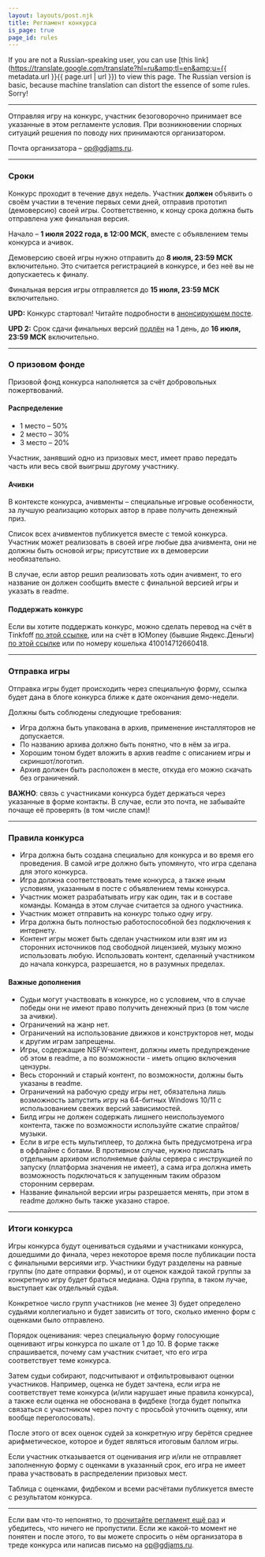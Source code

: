 ```yaml
---
layout: layouts/post.njk
title: Регламент конкурса
is_page: true
page_id: rules
---
```


If you are not a Russian-speaking user, you can use [this link](https://translate.google.com/translate?hl=ru&amp;tl=en&amp;u={{ metadata.url }}{{ page.url | url }}) to view this page. The Russian version is basic, because machine translation can distort the essence of some rules. Sorry!

<hr />

Отправляя игру на конкурс, участник безоговорочно принимает все указанные в этом регламенте условия. При возникновении спорных ситуаций решения по поводу них принимаются организатором.

Почта организатора – [op@gdjams.ru](mailto:op@gdjams.ru).

<hr />

### Сроки

Конкурс проходит в течение двух недель. Участник **должен** объявить о своём участии в течение первых семи дней, отправив прототип (демоверсию) своей игры. Соответственно, к концу срока должна быть отправлена уже финальная версия.

Начало – **1 июля 2022 года, в 12:00 МСК**, вместе с объявлением темы конкурса и ачивок.

Демоверсию своей игры нужно отправить до **8 июля, 23:59 МСК** включительно. Это считается регистрацией в конкурсе, и без неё вы не допускаетесь к финалу.

Финальная версия игры отправляется до **15 июля, 23:59 МСК** включительно.

**UPD:** Конкурс стартовал! Читайте подробности в [анонсирующем посте](/posts/04-theme/).

**UPD 2:** Срок сдачи финальных версий [подлён](/posts/08-extra-day/) на 1 день, до **16 июля, 23:59 МСК** включительно.

<hr />

### О призовом фонде

Призовой фонд конкурса наполняется за счёт добровольных пожертвований.

#### Распределение

- 1 место – 50%
- 2 место – 30%
- 3 место – 20%

Участник, занявший одно из призовых мест, имеет право передать часть или весь свой выигрыш другому участнику.

#### Ачивки

В контексте конкурса, ачивменты – специальные игровые особенности, за лучшую реализацию которых автор в праве получить денежный приз.

Список всех ачивментов публикуется вместе с темой конкурса. Участник может реализовать в своей игре любые два ачивмента, они не должны быть основой игры; присутствие их в демоверсии необязательно.

В случае, если автор решил реализовать хоть один ачивмент, то его название он должен сообщить вместе с финальной версией игры и указать в readme.

#### Поддержать конкурс

Если вы хотите поддержать конкурс, можно сделать перевод на счёт в Tinkfoff [по этой ссылке](https://www.tinkoff.ru/cf/8h15SpKZiav), или на счёт в ЮMoney (бывшие Яндекс.Деньги) [по этой ссылке](https://yoomoney.ru/to/410014712660418) или по номеру кошелька 410014712660418.

<!-- До начала конкурса вы также можете предложить денежную ачивку, пишите на [op@gdjams.ru](mailto:op@gdjams.ru) -->

<hr />

### Отправка игры

Отправка игры будет происходить через специальную форму, ссылка будет дана в блоге конкурса ближе к дате окончания демо-недели.

Должны быть соблюдены следующие требования:

- Игра должна быть упакована в архив, применение инсталляторов не допускается.
- По названию архива должно быть понятно, что в нём за игра.
- Хорошим тоном будет вложить в архив readme с описанием игры и скриншот/логотип.
- Архив должен быть расположен в месте, откуда его можно скачать без ограничений.

**ВАЖНО**: связь с участниками конкурса будет держаться через указанные в форме контакты. В случае, если это почта, не забывайте почаще её проверять (в том числе спам)!

<hr />

### Правила конкурса

- Игра должна быть создана специально для конкурса и во время его проведения. В самой игре должно быть упомянуто, что игра сделана для этого конкурса.
- Игра должна соответствовать теме конкурса, а также иным условиям, указанным в посте с объявлением темы конкурса.
- Участник может разрабатывать игру как один, так и в составе команды. Команда в этом случае считается за одного участника.
- Участник может отправить на конкурс только одну игру.
- Игра должна быть полностью работоспособной без подключения к интернету.
- Контент игры может быть сделан участником или взят им из сторонних источников под свободной лицензией, музыку можно использовать любую. Использовать контент, сделанный участником до начала конкурса, разрешается, но в разумных пределах.

#### Важные дополнения

- Судьи могут участвовать в конкурсе, но с условием, что в случае победы они не имеют право получить денежный приз (в том числе за ачивки).
- Ограничений на жанр нет.
- Ограничений на использование движков и конструкторов нет, моды к другим играм запрещены.
- Игры, содержащие NSFW-контент, должны иметь предупреждение об этом в readme, а по возможности - иметь опцию включения цензуры.
- Весь сторонний и старый контент, по возможности, должны быть указаны в readme.
- Ограничений на рабочую среду игры нет, обязательна лишь возможность запустить игру на 64-битных Windows 10/11 с использованием свежих версий зависимостей.
- Билд игры не должен содержать лишнего неиспользуемого контента, также по возможности используйте сжатие спрайтов/музыки.
- Если в игре есть мультиплеер, то должна быть предусмотрена игра в оффлайне с ботами. В противном случае, нужно прислать отдельным архивом исполняемые файлы сервера с инструкцией по запуску (платформа значения не имеет), а сама игра должна иметь возможность подключаться к запущенным таким образом сторонним серверам.
- Название финальной версии игры разрешается менять, при этом в readme должно быть также указано старое.

<hr />

### Итоги конкурса

Игры конкурса будут оцениваться судьями и участниками конкурса, дошедшими до финала, через некоторое время после публикации поста с финальными версиями игр. Участники будут разделены на равные группы (по дате отправки формы), и от оценок каждой такой группы за конкретную игру будет браться медиана. Одна группа, в таком лучае, выступает как отдельный судья.

Конкретное число групп участников (не менее 3) будет определено судьями коллегиально и будет зависить от того, сколько именно форм с оценками было отправлено.

Порядок оценивания: через специальную форму голосующие оценивают игры конкурса по шкале от 1 до 10. В форме также спрашивается, почему сам участник считает, что его игра соответствует теме конкурса.

Затем судьи собирают, подсчитывают и отфильтровывают оценки участников. Например, оценка не будет зачтена, если игра не соответствует теме конкурса (и/или нарушает иные правила конкурса), а также если оценка не обоснована в фидбеке (тогда будет попытка связаться с участником через почту с просьбой уточнить оценку, или вообще переголосовать).

После этого от всех оценок судей за конкретную игру берётся среднее арифметическое, которое и будет являться итоговым баллом игры.

Если участник отказывается от оценивания игр и/или не отправляет заполненную форму с оценками в указанный срок, его игра не имеет права участвовать в распределении призовых мест.

Таблица с оценками, фидбеком и всеми расчётами публикуется вместе с результатом конкурса.

<hr />

Если вам что-то непонятно, то [прочитайте регламент ещё раз](#rules) и убедитесь, что ничего не пропустили. Если же какой-то момент не понятен и после этого, то вы можете спросить о нём организатора в треде конкурса или написав письмо на [op@gdjams.ru](mailto:op@gdjams.ru).
